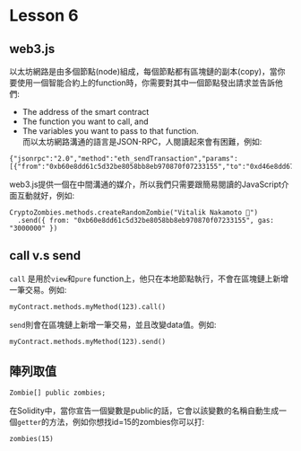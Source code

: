 # Lesson 6
## web3.js
以太坊網路是由多個節點(node)組成，每個節點都有區塊鏈的副本(copy)，當你要使用一個智能合約上的function時，你需要對其中一個節點發出請求並告訴他們:  
* The address of the smart contract
* The function you want to call, and
* The variables you want to pass to that function.  
而以太坊網路溝通的語言是JSON-RPC，人閱讀起來會有困難，例如:  
```
{"jsonrpc":"2.0","method":"eth_sendTransaction","params":[{"from":"0xb60e8dd61c5d32be8058bb8eb970870f07233155","to":"0xd46e8dd67c5d32be8058bb8eb970870f07244567","gas":"0x76c0","gasPrice":"0x9184e72a000","value":"0x9184e72a","data":"0xd46e8dd67c5d32be8d46e8dd67c5d32be8058bb8eb970870f072445675058bb8eb970870f072445675"}],"id":1}
```
web3.js提供一個在中間溝通的媒介，所以我們只需要跟簡易閱讀的JavaScript介面互動就好，例如:
```
CryptoZombies.methods.createRandomZombie("Vitalik Nakamoto 🤔")
  .send({ from: "0xb60e8dd61c5d32be8058bb8eb970870f07233155", gas: "3000000" })
```
## call v.s send
`call` 是用於`view`和`pure` function上，他只在本地節點執行，不會在區塊鏈上新增一筆交易。例如:
```
myContract.methods.myMethod(123).call()
```
`send`則會在區塊鏈上新增一筆交易，並且改變data值。例如:
```
myContract.methods.myMethod(123).send()
```
## 陣列取值
```
Zombie[] public zombies;
```
在Solidity中，當你宣告一個變數是public的話，它會以該變數的名稱自動生成一個`getter`的方法，例如你想找id=15的zombies你可以打:
```
zombies(15)
```
